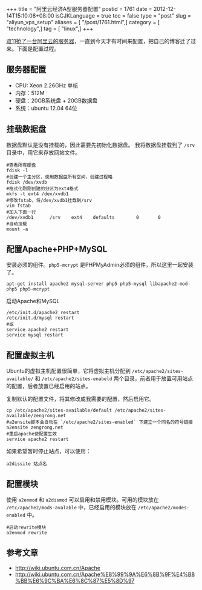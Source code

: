 +++
title = "阿里云经济A型服务器配置"
postid = 1761
date = 2012-12-14T15:10:08+08:00
isCJKLanguage = true
toc = false
type = "post"
slug = "aliyun_vps_setup"
aliases = [ "/post/1761.html",]
category = [ "technology",]
tag = [ "linux",]
+++


[双11抢了一台阿里云的服务器](https://blog.zengrong.net/post/1735.html)，一直到今天才有时间来配置，把自己的博客迁了过来。下面是配置过程。

## 服务器配置

* CPU: Xeon 2.26GHz 单核
* 内存：512M
* 硬盘：20GB系统盘 + 20GB数据盘
* 系统：ubuntu 12.04 64位

## 挂载数据盘

数据盘默认是没有挂载的，因此需要先初始化数据盘。
我将数据盘挂载到了 `/srv` 目录中，用它来存放网站文件。

```shell
#查看所有硬盘
fdisk -l
#创建一个主分区，使用数据盘所有空间，创建过程略
fdisk /dev/xvdb
#格式化刚刚创建的分区为ext4格式
mkfs -t ext4 /dev/xvdb1
#修改fstab，将/dev/xvdb1挂载到/srv
vim fstab
#加入下面一行
/dev/xvdb1      /srv    ext4    defaults        0       0
#自动挂载
mount -a
```

## 配置Apache+PHP+MySQL

安装必须的组件。`php5-mcrypt` 是PHPMyAdmin必须的组件，所以这里一起安装了。

```shell
apt-get install apache2 mysql-server php5 php5-mysql libapache2-mod-php5 php5-mcrypt
```

启动Apache和MySQL

```shell
/etc/init.d/apache2 restart
/etc/init.d/mysql restart
#或
service apache2 restart
service mysql restart
```

## 配置虚拟主机

Ubuntu的虚拟主机配置很简单，它将虚拟主机分配到 `/etc/apache2/sites-available/` 和 `/etc/apache2/sites-enabeld` 两个目录，前者用于放置可用站点的配置，后者放置已经启用的站点。

复制默认的配置文件，将其修改成我需要的配置，然后启用它。

```shell
cp /etc/apache2/sites-available/default /etc/apache2/sites-available/zengrong.net
#a2ensite脚本会自动在 `/etc/apache2/sites-enabled` 下建立一个同名的符号链接
a2ensite zengrong.net
#重启apache使配置生效
service apache2 restart
```

如果希望暂时停止站点，可以使用：

```shell
a2dissite 站点名
```

## 配置模块

使用 `a2enmod` 和 `a2dismod` 可以启用和禁用模块。可用的模块放在 `/etc/apache2/mods-avalable` 中，已经启用的模块放在 `/etc/apache2/modes-enabled` 中。

```shell
#启动rewrite模块
a2enmod rewrite
```

## 参考文章

* <http://wiki.ubuntu.com.cn/Apache>
* <http://wiki.ubuntu.com.cn/Apache%E8%99%9A%E6%8B%9F%E4%B8%BB%E6%9C%BA%E6%8C%87%E5%8D%97>
